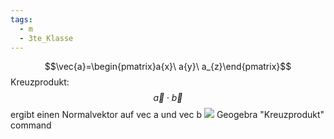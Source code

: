 ```yaml
---
tags:
  - m
  - 3te_Klasse
---
```

$$\vec{a}=\begin{pmatrix}a{x}\ a{y}\ a_{z}\end{pmatrix}$$
Kreuzprodukt:
$$\vec{a}\cdot\vec{b}$$
ergibt einen Normalvektor auf vec a und vec b
![](Vektoren%20im%20Raum%2010-02-2025-55.excalidraw.svg)
Geogebra "Kreuzprodukt" command